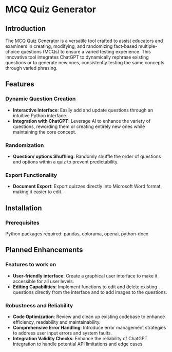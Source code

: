 # MCQ Quiz Generator

## Introduction

The MCQ Quiz Generator is a versatile tool crafted to assist educators and examiners in creating, modifying, and randomizing fact-based multiple-choice questions (MCQs) to ensure a varied testing experience. This innovative tool integrates ChatGPT to dynamically rephrase existing questions or to generate new ones, consistently testing the same concepts through varied phrasing.

## Features

### Dynamic Question Creation
- **Interactive Interface**: Easily add and update questions through an intuitive Python interface.
- **Integration with ChatGPT**: Leverage AI to enhance the variety of questions, rewording them or creating entirely new ones while maintaining the core concept.

### Randomization
- **Question/ options Shuffling**: Randomly shuffle the order of questions and options within a quiz to prevent predictability.

### Export Functionality
- **Document Export**: Export quizzes directly into Microsoft Word format, making it easier to edit.

## Installation

### Prerequisites
Python packages required: pandas, colorama, openai, python-docx

## Planned Enhancements

### Features to work on
- **User-friendly interface**: Create a graphical user interface to make it accessible for all user levels.
- **Editing Capabilities**: Implement functions to edit and delete existing questions directly from the interface and to add images to the questions.

### Robustness and Reliability
- **Code Optimization**: Review and clean up existing codebase to enhance efficiency, readability and maintainability.
- **Comprehensive Error Handling**: Introduce error management strategies to address user input errors and system faults.
- **Integration Validity Checks**: Enhance the reliability of ChatGPT integration to handle potential API limitations and edge cases.
